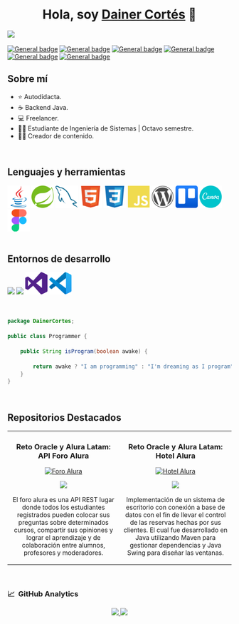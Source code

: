 <div align="center">
<h1 align="center">Hola, soy <a href="https://aristi.dev">Dainer Cortés</a> 👋</h1>
</div>
<img src="https://blogger.googleusercontent.com/img/b/R29vZ2xl/AVvXsEig2gp9BNi1siG_5_Jk7Ai1SRwrf6HrPTh7S1PlOKApL5ZunFey1bk0gXpP4V6VBJkLFJiKxkTtnEUZE_ds8trl-zv1Ziarroao3PTK0M8JsDii-3DhiGeh3gWHLlvNYwWHQVHFI7fqHMUoqlSe-YdvsWYaCWlf2wOVQEkR_Q6ArFCc9zRZcW3ZJtCUEAo/s946/bannergithub.gif"/>

 [![General badge](https://img.shields.io/badge/Portfolio-FFFFFF?style=for-the-badge&logo=badge&logoColor=black)](https://dainercortes.com/)
 [![General badge](https://img.shields.io/badge/LinkedIn-0077B5?style=for-the-badge&logo=linkedin&logoColor=white)](https://www.linkedin.com/in/dainercortes/)
 [![General badge](https://img.shields.io/badge/Discord-7289da?style=for-the-badge&logo=discord&logoColor=white)](https://discord.com/users/dainercortes)
 [![General badge](https://img.shields.io/badge/Tiktok-000000?style=for-the-badge&logo=tiktok&logoColor=white)](https://www.tiktok.com/@universof4)
 [![General badge](https://img.shields.io/badge/Instagram-E4405F?style=for-the-badge&logo=instagram&logoColor=white)](https://www.instagram.com/dainer_cortes)
 [![General badge](https://img.shields.io/badge/Twitter-00AFF0?style=for-the-badge&logo=twitter&logoColor=white)](https://twitter.com/_universof4)

## Sobre mí

- ⭐ Autodidacta. 
- ☕ Backend Java.
- 💻 Freelancer.
- 🧑‍🎓 Estudiante de Ingeniería de Sistemas | Octavo semestre.
- 🧑‍🏫 Creador de contenido.
<br>

## Lenguajes y herramientas

<div>
    <img width='50px'src='https://raw.githubusercontent.com/devicons/devicon/1119b9f84c0290e0f0b38982099a2bd027a48bf1/icons/java/java-original.svg'>
    <img width='50px'src='https://github.com/devicons/devicon/blob/master/icons/spring/spring-original.svg'>
    <img width='50px' src='https://raw.githubusercontent.com/devicons/devicon/1119b9f84c0290e0f0b38982099a2bd027a48bf1/icons/mysql/mysql-original.svg'>
    <img width='50px' src='https://raw.githubusercontent.com/devicons/devicon/1119b9f84c0290e0f0b38982099a2bd027a48bf1/icons/html5/html5-original.svg'>
    <img width='50px' src='https://raw.githubusercontent.com/devicons/devicon/1119b9f84c0290e0f0b38982099a2bd027a48bf1/icons/css3/css3-original.svg'>
 <img width='50px' src='https://github.com/devicons/devicon/blob/master/icons/javascript/javascript-plain.svg'>
    <img width='50px' src='https://github.com/devicons/devicon/blob/master/icons/wordpress/wordpress-plain.svg'>
 <img width='50px' src='https://github.com/devicons/devicon/blob/master/icons/trello/trello-original.svg'>
    <img width='50px' src='https://raw.githubusercontent.com/devicons/devicon/1119b9f84c0290e0f0b38982099a2bd027a48bf1/icons/canva/canva-original.svg'>
    <img width='50px' src='https://raw.githubusercontent.com/devicons/devicon/1119b9f84c0290e0f0b38982099a2bd027a48bf1/icons/figma/figma-original.svg'>
</div>

<br/>

## Entornos de desarrollo

<div>
    <img width='45px' src='https://i.imgur.com/HTBvJLU.png'>
    <img width='50px'src='https://blogger.googleusercontent.com/img/b/R29vZ2xl/AVvXsEjoN-q3XQxWfwYaWXNnotYly3DheMkQ_7w65ktNJK3GoBWzhyHKXWft2wzqCKkrqr7jXmIZ186e0e9aVS0t2CyTD7GfyGfsfxX7OQrmqoT4Bdm3WQP3_q-B72ZirTupHnLxW5UVN7wtZsLbfxZch4g4B1Y1HdVRc27vPrmDouENUgy4aBDGR3-x1R9iGkE/w200-h187/264-2648074_eclipse-png.png'>
 <img width='50px' src='https://raw.githubusercontent.com/devicons/devicon/1119b9f84c0290e0f0b38982099a2bd027a48bf1/icons/visualstudio/visualstudio-plain.svg'>
    <img width='50px' src='https://raw.githubusercontent.com/devicons/devicon/1119b9f84c0290e0f0b38982099a2bd027a48bf1/icons/vscode/vscode-original.svg'>  
</div>

<br/>
<br/>

```java
package DainerCortes;

public class Programmer {

    public String isProgram(boolean awake) {

        return awake ? "I am programming" : "I'm dreaming as I program";
    }
}
```

<br/>

## Repositorios Destacados

<table>
<td width="50%">
<h3 align="center">Reto Oracle y Alura Latam: API Foro Alura</h3>
<div align="center">
<a href="https://github.com/dainercortes/challenge-one-foro-alura" target="_blank"><img src="https://blogger.googleusercontent.com/img/b/R29vZ2xl/AVvXsEjfdn7E67BLpY_7EiGaff2otBm-_hF6zWJFIAwBNf1dBQYAF2AvRFXAQM2kPS7uh3ORbUwYnPGFwtZYQluZvMM6tuPU4PFCqwtHXM9Y2gJsxyO9kyCYcBTRpSOfj0Rccn3g0G0ch5IcArmbR8uAq0Wml79OdDOvvEwRlgrZWwKIsDFi1wf13VvbS0l6xqI/s1200/20221024_635708381cc8e.jpg" height="300" width="auto" alt="Foro Alura"></a>
<p>
<a href="https://github.com/dainercortes/challenge-one-foro-alura" target="_blank">
<img src="https://img.shields.io/badge/Repositorio-blue?style=for-the-badge&logo=github&logoColor=white">
</a>
</a>
</p>
<p>El foro alura es una API REST lugar donde todos los estudiantes registrados pueden colocar sus preguntas sobre determinados cursos, compartir sus opiniones y lograr el aprendizaje y de colaboración entre alumnos, profesores y moderadores.</p>
</div>
                                                                                      
</td>


 
<td width="50%">
<h3 align="center">Reto Oracle y Alura Latam: Hotel Alura</h3>
<div align="center">
<a href="https://github.com/dainercortes/challenge-one-alura-hotel-latam" target="_blank"><img src="https://camo.githubusercontent.com/4d30de5e9a0076842090aa1ee560a6167caefc4e154b2cca1208b509b0af1d35/68747470733a2f2f692e696d6775722e636f6d2f4e5972556a41562e706e67" height="300" width="auto" alt="Hotel Alura"></a>
<p>
<a href="https://github.com/dainercortes/challenge-one-alura-hotel-latam" target="_blank">
<img src="https://img.shields.io/badge/Repositorio-blue?style=for-the-badge&logo=github&logoColor=white">
</a>
</a>
</p>
<p>Implementación de un sistema de escritorio con conexión a base de datos con el fin de llevar el control de las reservas hechas por sus clientes. El cual fue desarrollado en Java utilizando Maven para gestionar dependencias y Java Swing para diseñar las ventanas.</p>
</div>
                                                                                      
</td>                                                
</table>                                                                                 
</div>
<br>

### 📈 &nbsp;GitHub Analytics

<p align="center">
<a href="https://github.com/dainercortes">
  <img height="180em" src="https://github-readme-stats-eight-theta.vercel.app/api?username=dainercortes&show_icons=true&theme=algolia&include_all_commits=true&count_private=true"/>
  <img height="180em" src="https://github-readme-stats-eight-theta.vercel.app/api/top-langs/?username=dainercortes&layout=compact&langs_count=8&theme=algolia"/>
</a>
</p>
